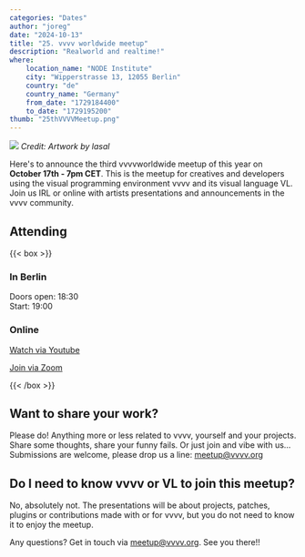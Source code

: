 ```yaml
---
categories: "Dates"
author: "joreg"
date: "2024-10-13"
title: "25. vvvv worldwide meetup"
description: "Realworld and realtime!"
where: 
    location_name: "NODE Institute"
    city: "Wipperstrasse 13, 12055 Berlin"
    country: "de"
    country_name: "Germany"
    from_date: "1729184400"
    to_date: "1729195200"
thumb: "25thVVVVMeetup.png"
---
```


![](25thVVVVMeetup.png) 
*Credit: Artwork by lasal*

Here's to announce the third vvvvworldwide meetup of this year on **October 17th - 7pm CET**. This is the meetup for creatives and developers using the visual programming environment vvvv and its visual language VL. Join us IRL or online with artists presentations and announcements in the vvvv community.

## Attending
{{< box >}}
### In Berlin
Doors open: 18:30  
Start: 19:00

### Online

[Watch via Youtube](https://youtube.com/live/MdvTa58uxB0?)  

[Join via Zoom](https://us02web.zoom.us/j/88234201495?pwd=Y91k9hNe8aKJHHKtTfEPsoygKAqJkj.1)

{{< /box >}}

##  Want to share your work?
Please do! Anything more or less related to vvvv, yourself and your projects. Share some thoughts, share your funny fails. Or just join and vibe with us… Submissions are welcome, please drop us a line: meetup@vvvv.org

## Do I need to know vvvv or VL to join this meetup?
No, absolutely not. The presentations will be about projects, patches, plugins or contributions made with or for vvvv, but you do not need to know it to enjoy the meetup.

Any questions? Get in touch via meetup@vvvv.org. See you there!!